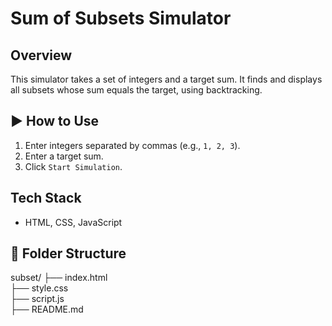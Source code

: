 # Sum of Subsets Simulator

##  Overview
This simulator takes a set of integers and a target sum. It finds and displays all subsets whose sum equals the target, using backtracking.

## ▶ How to Use
1. Enter integers separated by commas (e.g., `1, 2, 3`).
2. Enter a target sum.
3. Click `Start Simulation`.

##  Tech Stack
- HTML, CSS, JavaScript

## 📂 Folder Structure
subset/
├── index.html         
├── style.css         
├── script.js          
├── README.md         


